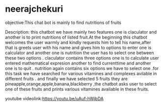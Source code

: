 # neerajchekuri
objective:This chat bot is mainly to find nutritions of fruits

Description:
this chatbot we have mainly two features one is claculator and another is to print nutritions of listed fruit.At the beginning this chatbot welcomes the user warmly and kindly requests him to tell his name,after that is greets user with his name and gives him to options to enter one is calculator and another one is nutrition the user has to select one
between these two options . claculator contains three options one is to calculate user entered mathematical expresion another to find currenttime and another one is to quit . nutrition again contains six options we have to select one .for this task we have searched for various vitamines and complexes avilable in different fruits . and finally we have selected 5 fruits they are pineapple,orange,apple,banana,blackberry ,the chatbot asks user to select one of these fruits and prints various vitamines available in these fruits.

youtube videolink:https://youtu.be/uAuf-hWjbDA

